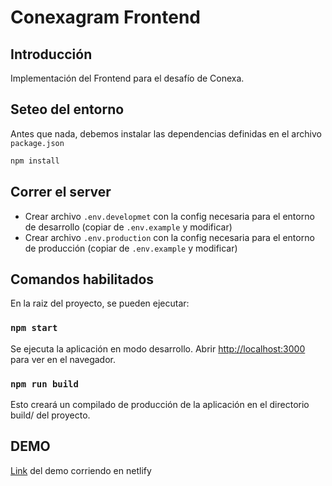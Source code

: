 # Conexagram Frontend

## Introducción

Implementación del Frontend para el desafío de Conexa.

## Seteo del entorno
Antes que nada, debemos instalar las dependencias definidas en el archivo `package.json`

```bash
npm install
```

## Correr el server

- Crear archivo `.env.developmet` con la config necesaria para el entorno de desarrollo (copiar de `.env.example` y modificar)
- Crear archivo `.env.production` con la config necesaria para el entorno de producción (copiar de `.env.example` y modificar)

## Comandos habilitados
En la raiz del proyecto, se pueden ejecutar:


### `npm start`
Se ejecuta la aplicación en modo desarrollo.
Abrir [http://localhost:3000](http://localhost:3000) para ver en el navegador.


### `npm run build`
Esto creará un compilado de producción de la aplicación en el directorio build/ del proyecto.

## DEMO
[Link](https://conexagram.netlify.app/) del demo corriendo en netlify